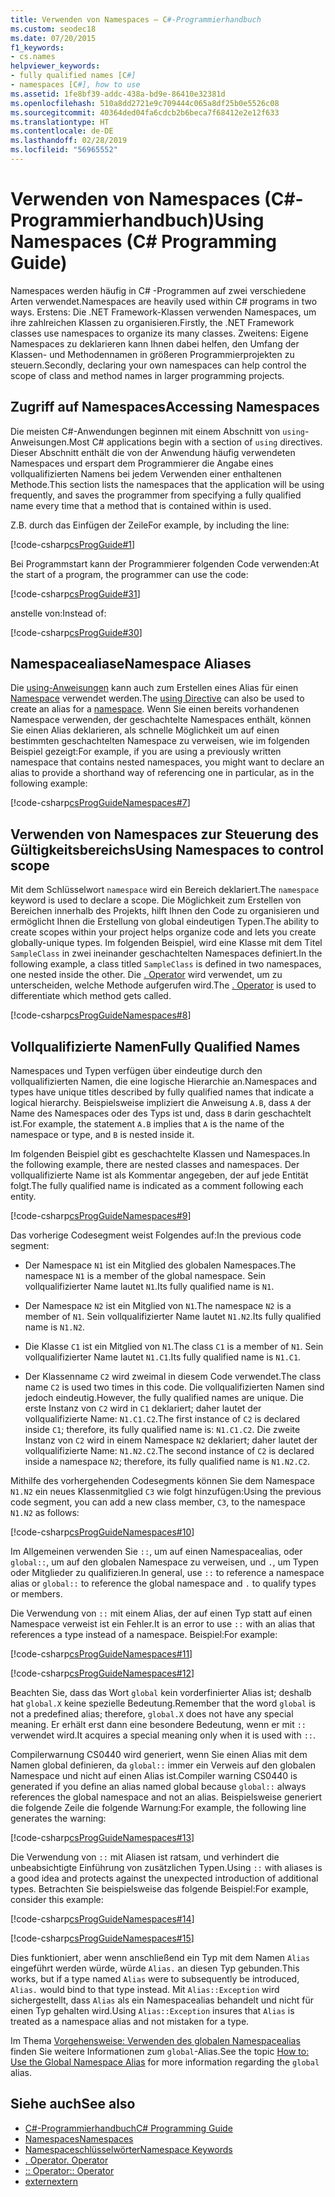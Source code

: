 ```yaml
---
title: Verwenden von Namespaces – C#-Programmierhandbuch
ms.custom: seodec18
ms.date: 07/20/2015
f1_keywords:
- cs.names
helpviewer_keywords:
- fully qualified names [C#]
- namespaces [C#], how to use
ms.assetid: 1fe8bf39-addc-438a-bd9e-86410e32381d
ms.openlocfilehash: 510a8dd2721e9c709444c065a8df25b0e5526c08
ms.sourcegitcommit: 40364ded04fa6cdcb2b6beca7f68412e2e12f633
ms.translationtype: HT
ms.contentlocale: de-DE
ms.lasthandoff: 02/28/2019
ms.locfileid: "56965552"
---
```

# <a name="using-namespaces-c-programming-guide"></a><span data-ttu-id="9179c-102">Verwenden von Namespaces (C#-Programmierhandbuch)</span><span class="sxs-lookup"><span data-stu-id="9179c-102">Using Namespaces (C# Programming Guide)</span></span>
<span data-ttu-id="9179c-103">Namespaces werden häufig in C# -Programmen auf zwei verschiedene Arten verwendet.</span><span class="sxs-lookup"><span data-stu-id="9179c-103">Namespaces are heavily used within C# programs in two ways.</span></span> <span data-ttu-id="9179c-104">Erstens: Die .NET Framework-Klassen verwenden Namespaces, um ihre zahlreichen Klassen zu organisieren.</span><span class="sxs-lookup"><span data-stu-id="9179c-104">Firstly, the .NET Framework classes use namespaces to organize its many classes.</span></span> <span data-ttu-id="9179c-105">Zweitens: Eigene Namespaces zu deklarieren kann Ihnen dabei helfen, den Umfang der Klassen- und Methodennamen in größeren Programmierprojekten zu steuern.</span><span class="sxs-lookup"><span data-stu-id="9179c-105">Secondly, declaring your own namespaces can help control the scope of class and method names in larger programming projects.</span></span>  
  
## <a name="accessing-namespaces"></a><span data-ttu-id="9179c-106">Zugriff auf Namespaces</span><span class="sxs-lookup"><span data-stu-id="9179c-106">Accessing Namespaces</span></span>  
 <span data-ttu-id="9179c-107">Die meisten C#-Anwendungen beginnen mit einem Abschnitt von `using`-Anweisungen.</span><span class="sxs-lookup"><span data-stu-id="9179c-107">Most C# applications begin with a section of `using` directives.</span></span> <span data-ttu-id="9179c-108">Dieser Abschnitt enthält die von der Anwendung häufig verwendeten Namespaces und erspart dem Programmierer die Angabe eines vollqualifizierten Namens bei jedem Verwenden einer enthaltenen Methode.</span><span class="sxs-lookup"><span data-stu-id="9179c-108">This section lists the namespaces that the application will be using frequently, and saves the programmer from specifying a fully qualified name every time that a method that is contained within is used.</span></span>  
  
 <span data-ttu-id="9179c-109">Z.B. durch das Einfügen der Zeile</span><span class="sxs-lookup"><span data-stu-id="9179c-109">For example, by including the line:</span></span>  
  
 [!code-csharp[csProgGuide#1](~/samples/snippets/csharp/VS_Snippets_VBCSharp/csProgGuide/CS/using.cs#1)]  
  
 <span data-ttu-id="9179c-110">Bei Programmstart kann der Programmierer folgenden Code verwenden:</span><span class="sxs-lookup"><span data-stu-id="9179c-110">At the start of a program, the programmer can use the code:</span></span>  
  
 [!code-csharp[csProgGuide#31](~/samples/snippets/csharp/VS_Snippets_VBCSharp/csProgGuide/CS/progGuide.cs#31)]  
  
 <span data-ttu-id="9179c-111">anstelle von:</span><span class="sxs-lookup"><span data-stu-id="9179c-111">Instead of:</span></span>  
  
 [!code-csharp[csProgGuide#30](~/samples/snippets/csharp/VS_Snippets_VBCSharp/csProgGuide/CS/progGuide.cs#30)]  
  
## <a name="namespace-aliases"></a><span data-ttu-id="9179c-112">Namespacealiase</span><span class="sxs-lookup"><span data-stu-id="9179c-112">Namespace Aliases</span></span>  
 <span data-ttu-id="9179c-113">Die [using-Anweisungen](../../../csharp/language-reference/keywords/using-directive.md) kann auch zum Erstellen eines Alias für einen [Namespace](../../../csharp/language-reference/keywords/namespace.md) verwendet werden.</span><span class="sxs-lookup"><span data-stu-id="9179c-113">The [using Directive](../../../csharp/language-reference/keywords/using-directive.md) can also be used to create an alias for a [namespace](../../../csharp/language-reference/keywords/namespace.md).</span></span> <span data-ttu-id="9179c-114">Wenn Sie einen bereits vorhandenen Namespace verwenden, der geschachtelte Namespaces enthält, können Sie einen Alias deklarieren, als schnelle Möglichkeit um auf einen bestimmten geschachtelten Namespace zu verweisen, wie im folgenden Beispiel gezeigt:</span><span class="sxs-lookup"><span data-stu-id="9179c-114">For example, if you are using a previously written namespace that contains nested namespaces, you might want to declare an alias to provide a shorthand way of referencing one in particular, as in the following example:</span></span>  
  
 [!code-csharp[csProgGuideNamespaces#7](~/samples/snippets/csharp/VS_Snippets_VBCSharp/csProgGuideNamespaces/CS/Namespaces2.cs#7)]  
  
## <a name="using-namespaces-to-control-scope"></a><span data-ttu-id="9179c-115">Verwenden von Namespaces zur Steuerung des Gültigkeitsbereichs</span><span class="sxs-lookup"><span data-stu-id="9179c-115">Using Namespaces to control scope</span></span>  
 <span data-ttu-id="9179c-116">Mit dem Schlüsselwort `namespace` wird ein Bereich deklariert.</span><span class="sxs-lookup"><span data-stu-id="9179c-116">The `namespace` keyword is used to declare a scope.</span></span> <span data-ttu-id="9179c-117">Die Möglichkeit zum Erstellen von Bereichen innerhalb des Projekts, hilft Ihnen den Code zu organisieren und ermöglicht Ihnen die Erstellung von global eindeutigen Typen.</span><span class="sxs-lookup"><span data-stu-id="9179c-117">The ability to create scopes within your project helps organize code and lets you create globally-unique types.</span></span> <span data-ttu-id="9179c-118">Im folgenden Beispiel, wird eine Klasse mit dem Titel `SampleClass` in zwei ineinander geschachtelten Namespaces definiert.</span><span class="sxs-lookup"><span data-stu-id="9179c-118">In the following example, a class titled `SampleClass` is defined in two namespaces, one nested inside the other.</span></span> <span data-ttu-id="9179c-119">Die [. Operator](../../../csharp/language-reference/operators/member-access-operator.md) wird verwendet, um zu unterscheiden, welche Methode aufgerufen wird.</span><span class="sxs-lookup"><span data-stu-id="9179c-119">The [. Operator](../../../csharp/language-reference/operators/member-access-operator.md) is used to differentiate which method gets called.</span></span>  
  
 [!code-csharp[csProgGuideNamespaces#8](~/samples/snippets/csharp/VS_Snippets_VBCSharp/csProgGuideNamespaces/CS/Namespaces.cs#8)]  
  
## <a name="fully-qualified-names"></a><span data-ttu-id="9179c-120">Vollqualifizierte Namen</span><span class="sxs-lookup"><span data-stu-id="9179c-120">Fully Qualified Names</span></span>  
 <span data-ttu-id="9179c-121">Namespaces und Typen verfügen über eindeutige durch den vollqualifizierten Namen, die eine logische Hierarchie an.</span><span class="sxs-lookup"><span data-stu-id="9179c-121">Namespaces and types have unique titles described by fully qualified names that indicate a logical hierarchy.</span></span> <span data-ttu-id="9179c-122">Beispielsweise impliziert die Anweisung `A.B`, dass `A` der Name des Namespaces oder des Typs ist und, dass `B` darin geschachtelt ist.</span><span class="sxs-lookup"><span data-stu-id="9179c-122">For example, the statement `A.B` implies that `A` is the name of the namespace or type, and `B` is nested inside it.</span></span>  
  
 <span data-ttu-id="9179c-123">Im folgenden Beispiel gibt es geschachtelte Klassen und Namespaces.</span><span class="sxs-lookup"><span data-stu-id="9179c-123">In the following example, there are nested classes and namespaces.</span></span> <span data-ttu-id="9179c-124">Der vollqualifizierte Name ist als Kommentar angegeben, der auf jede Entität folgt.</span><span class="sxs-lookup"><span data-stu-id="9179c-124">The fully qualified name is indicated as a comment following each entity.</span></span>  
  
 [!code-csharp[csProgGuideNamespaces#9](~/samples/snippets/csharp/VS_Snippets_VBCSharp/csProgGuideNamespaces/CS/Namespaces.cs#9)]  
  
 <span data-ttu-id="9179c-125">Das vorherige Codesegment weist Folgendes auf:</span><span class="sxs-lookup"><span data-stu-id="9179c-125">In the previous code segment:</span></span>  
  
-   <span data-ttu-id="9179c-126">Der Namespace `N1` ist ein Mitglied des globalen Namespaces.</span><span class="sxs-lookup"><span data-stu-id="9179c-126">The namespace `N1` is a member of the global namespace.</span></span> <span data-ttu-id="9179c-127">Sein vollqualifizierter Name lautet `N1`.</span><span class="sxs-lookup"><span data-stu-id="9179c-127">Its fully qualified name is `N1`.</span></span>  
  
-   <span data-ttu-id="9179c-128">Der Namespace `N2` ist ein Mitglied von `N1`.</span><span class="sxs-lookup"><span data-stu-id="9179c-128">The namespace `N2` is a member of `N1`.</span></span> <span data-ttu-id="9179c-129">Sein vollqualifizierter Name lautet `N1.N2`.</span><span class="sxs-lookup"><span data-stu-id="9179c-129">Its fully qualified name is `N1.N2`.</span></span>  
  
-   <span data-ttu-id="9179c-130">Die Klasse `C1` ist ein Mitglied von `N1`.</span><span class="sxs-lookup"><span data-stu-id="9179c-130">The class `C1` is a member of `N1`.</span></span> <span data-ttu-id="9179c-131">Sein vollqualifizierter Name lautet `N1.C1`.</span><span class="sxs-lookup"><span data-stu-id="9179c-131">Its fully qualified name is `N1.C1`.</span></span>  
  
-   <span data-ttu-id="9179c-132">Der Klassenname `C2` wird zweimal in diesem Code verwendet.</span><span class="sxs-lookup"><span data-stu-id="9179c-132">The class name `C2` is used two times in this code.</span></span> <span data-ttu-id="9179c-133">Die vollqualifizierten Namen sind jedoch eindeutig.</span><span class="sxs-lookup"><span data-stu-id="9179c-133">However, the fully qualified names are unique.</span></span> <span data-ttu-id="9179c-134">Die erste Instanz von `C2` wird in `C1` deklariert; daher lautet der vollqualifizierte Name: `N1.C1.C2`.</span><span class="sxs-lookup"><span data-stu-id="9179c-134">The first instance of `C2` is declared inside `C1`; therefore, its fully qualified name is: `N1.C1.C2`.</span></span> <span data-ttu-id="9179c-135">Die zweite Instanz von `C2` wird in einem Namespace `N2` deklariert; daher lautet der vollqualifizierte Name: `N1.N2.C2`.</span><span class="sxs-lookup"><span data-stu-id="9179c-135">The second instance of `C2` is declared inside a namespace `N2`; therefore, its fully qualified name is `N1.N2.C2`.</span></span>  
  
 <span data-ttu-id="9179c-136">Mithilfe des vorhergehenden Codesegments können Sie dem Namespace `N1.N2` ein neues Klassenmitglied `C3` wie folgt hinzufügen:</span><span class="sxs-lookup"><span data-stu-id="9179c-136">Using the previous code segment, you can add a new class member, `C3`, to the namespace `N1.N2` as follows:</span></span>  
  
 [!code-csharp[csProgGuideNamespaces#10](~/samples/snippets/csharp/VS_Snippets_VBCSharp/csProgGuideNamespaces/CS/Namespaces.cs#10)]  
  
 <span data-ttu-id="9179c-137">Im Allgemeinen verwenden Sie `::`, um auf einen Namespacealias, oder `global::`, um auf den globalen Namespace zu verweisen, und `.`, um Typen oder Mitglieder zu qualifizieren.</span><span class="sxs-lookup"><span data-stu-id="9179c-137">In general, use `::` to reference a namespace alias or `global::` to reference the global namespace and `.` to qualify types or members.</span></span>  
  
 <span data-ttu-id="9179c-138">Die Verwendung von `::` mit einem Alias, der auf einen Typ statt auf einen Namespace verweist ist ein Fehler.</span><span class="sxs-lookup"><span data-stu-id="9179c-138">It is an error to use `::` with an alias that references a type instead of a namespace.</span></span> <span data-ttu-id="9179c-139">Beispiel:</span><span class="sxs-lookup"><span data-stu-id="9179c-139">For example:</span></span>  
  
 [!code-csharp[csProgGuideNamespaces#11](~/samples/snippets/csharp/VS_Snippets_VBCSharp/csProgGuideNamespaces/CS/Namespaces2.cs#11)]  
  
 [!code-csharp[csProgGuideNamespaces#12](~/samples/snippets/csharp/VS_Snippets_VBCSharp/csProgGuideNamespaces/CS/Namespaces2.cs#12)]  
  
 <span data-ttu-id="9179c-140">Beachten Sie, dass das Wort `global` kein vorderfinierter Alias ist; deshalb hat `global.X` keine spezielle Bedeutung.</span><span class="sxs-lookup"><span data-stu-id="9179c-140">Remember that the word `global` is not a predefined alias; therefore, `global.X` does not have any special meaning.</span></span> <span data-ttu-id="9179c-141">Er erhält erst dann eine besondere Bedeutung, wenn er mit `::` verwendet wird.</span><span class="sxs-lookup"><span data-stu-id="9179c-141">It acquires a special meaning only when it is used with `::`.</span></span>  
  
 <span data-ttu-id="9179c-142">Compilerwarnung CS0440 wird generiert, wenn Sie einen Alias mit dem Namen global definieren, da `global::` immer ein Verweis auf den globalen Namespace und nicht auf einen Alias ist.</span><span class="sxs-lookup"><span data-stu-id="9179c-142">Compiler warning CS0440 is generated if you define an alias named global because `global::` always references the global namespace and not an alias.</span></span> <span data-ttu-id="9179c-143">Beispielsweise generiert die folgende Zeile die folgende Warnung:</span><span class="sxs-lookup"><span data-stu-id="9179c-143">For example, the following line generates the warning:</span></span>  
  
 [!code-csharp[csProgGuideNamespaces#13](~/samples/snippets/csharp/VS_Snippets_VBCSharp/csProgGuideNamespaces/CS/Namespaces2.cs#13)]  
  
 <span data-ttu-id="9179c-144">Die Verwendung von `::` mit Aliasen ist ratsam, und verhindert die unbeabsichtigte Einführung von zusätzlichen Typen.</span><span class="sxs-lookup"><span data-stu-id="9179c-144">Using `::` with aliases is a good idea and protects against the unexpected introduction of additional types.</span></span> <span data-ttu-id="9179c-145">Betrachten Sie beispielsweise das folgende Beispiel:</span><span class="sxs-lookup"><span data-stu-id="9179c-145">For example, consider this example:</span></span>  
  
 [!code-csharp[csProgGuideNamespaces#14](~/samples/snippets/csharp/VS_Snippets_VBCSharp/csProgGuideNamespaces/CS/Namespaces.cs#14)]  
  
 [!code-csharp[csProgGuideNamespaces#15](~/samples/snippets/csharp/VS_Snippets_VBCSharp/csProgGuideNamespaces/CS/Namespaces.cs#15)]  
  
 <span data-ttu-id="9179c-146">Dies funktioniert, aber wenn anschließend ein Typ mit dem Namen `Alias` eingeführt werden würde, würde `Alias.` an diesen Typ gebunden.</span><span class="sxs-lookup"><span data-stu-id="9179c-146">This works, but if a type named `Alias` were to subsequently be introduced, `Alias.` would bind to that type instead.</span></span> <span data-ttu-id="9179c-147">Mit `Alias::Exception` wird sichergestellt, dass `Alias` als ein Namespacealias behandelt und nicht für einen Typ gehalten wird.</span><span class="sxs-lookup"><span data-stu-id="9179c-147">Using `Alias::Exception` insures that `Alias` is treated as a namespace alias and not mistaken for a type.</span></span>  
  
 <span data-ttu-id="9179c-148">Im Thema [Vorgehensweise: Verwenden des globalen Namespacealias](../../../csharp/programming-guide/namespaces/how-to-use-the-global-namespace-alias.md) finden Sie weitere Informationen zum `global`-Alias.</span><span class="sxs-lookup"><span data-stu-id="9179c-148">See the topic [How to: Use the Global Namespace Alias](../../../csharp/programming-guide/namespaces/how-to-use-the-global-namespace-alias.md) for more information regarding the `global` alias.</span></span>  
  
## <a name="see-also"></a><span data-ttu-id="9179c-149">Siehe auch</span><span class="sxs-lookup"><span data-stu-id="9179c-149">See also</span></span>

- [<span data-ttu-id="9179c-150">C#-Programmierhandbuch</span><span class="sxs-lookup"><span data-stu-id="9179c-150">C# Programming Guide</span></span>](../../../csharp/programming-guide/index.md)
- [<span data-ttu-id="9179c-151">Namespaces</span><span class="sxs-lookup"><span data-stu-id="9179c-151">Namespaces</span></span>](../../../csharp/programming-guide/namespaces/index.md)
- [<span data-ttu-id="9179c-152">Namespaceschlüsselwörter</span><span class="sxs-lookup"><span data-stu-id="9179c-152">Namespace Keywords</span></span>](../../../csharp/language-reference/keywords/namespace-keywords.md)
- [<span data-ttu-id="9179c-153">. Operator</span><span class="sxs-lookup"><span data-stu-id="9179c-153">. Operator</span></span>](../../../csharp/language-reference/operators/member-access-operator.md)
- [<span data-ttu-id="9179c-154">:: Operator</span><span class="sxs-lookup"><span data-stu-id="9179c-154">:: Operator</span></span>](../../../csharp/language-reference/operators/namespace-alias-qualifer.md)
- [<span data-ttu-id="9179c-155">extern</span><span class="sxs-lookup"><span data-stu-id="9179c-155">extern</span></span>](../../../csharp/language-reference/keywords/extern.md)
